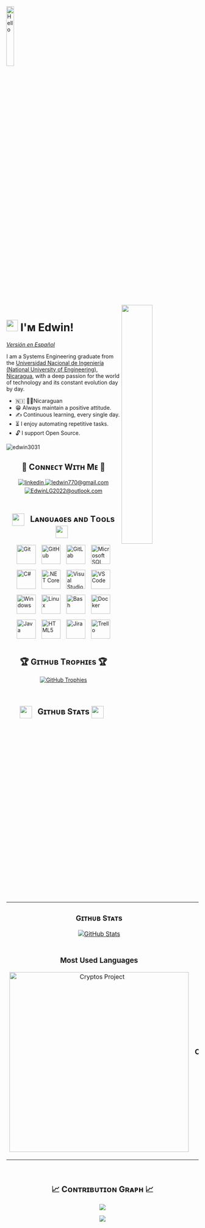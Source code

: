 <!-- Hello-->
<img src="https://github.com/vimal-verma/vimal-verma/blob/f2b1d74633f5a29944c22c9ec8b2088f9fba9f1f/img/hello.gif" alt="Hello" width="20%">

<!--Programming gif-->
<div>
  <img align="right" width="40%" src="https://media0.giphy.com/media/v1.Y2lkPTc5MGI3NjExZzV4Z214eDRob2locHE5aG8zaGRnazJxcnUzbXVidzczMTQ0NGRmeiZlcD12MV9pbnRlcm5hbF9naWZfYnlfaWQmY3Q9Zw/qgQUggAC3Pfv687qPC/giphy.gif">
</div>

<!--Header Name-->
# <img src="https://emojis.slackmojis.com/emojis/images/1531849430/4246/blob-sunglasses.gif?1531849430" width="30"/> I'ᴍ Edwin! 
[*Versión en Español*](README_Spanish.md)
<br /> 

<!--Start Intro-->               
<p align="left">I am a Systems Engineering graduate from the <a href="https://www.uni.edu.ni/#/">Universidad Nacional de Ingeniería (National University of Engineering), Nicaragua</a>,
with a deep passion for the world of technology and its constant evolution day by day. </p>

- 🇳🇮 🌊🌋Nicaraguan
- 😁 Always maintain a positive attitude.
- ✍ Continuous learning, every single day.
- ⏳ I enjoy automating repetitive tasks.
- 🔓 I support Open Source.
<!-- 💻 Visit my [Portfolio](https://edwin3031.github.io) for more details about me.-->
<!--End Intro-->

<!--Profile Count Badge-->
<p align="left">
  <img src="https://komarev.com/ghpvc/?username=edwin3031&label=Profile%20views&color=770677&style=for-the-badge&logo=star" alt="edwin3031" style="padding-right:20px;" />
</p>

<!--Contact Section--> 

<h2 align="center">🤝 Cᴏɴɴᴇᴄᴛ Wɪᴛʜ Mᴇ 🤝 </h2>
<div align="center">
 <a href="https://www.linkedin.com/in/edwin-l%C3%B3pez-705a4436a?lipi=urn%3Ali%3Apage%3Ad_flagship3_profile_view_base_contact_details%3ByQdz0MoUSdec3vp6R93ANA%3D%3D" target="_blank">
<img src=https://img.shields.io/badge/linkedin-%231E77B5.svg?&style=for-the-badge&logo=linkedin&logoColor=white alt=linkedin style="margin-bottom: 5px;" />
</a>
  
<a href="mailto:ledwin770@gmail.com" target="_blank">
<img src="https://img.shields.io/badge/Gmail-D14836?style=for-the-badge&logo=gmail&logoColor=white" alt=ledwin770@gmail.com mail style="margin-bottom: 5px;" />
</a>

<a href="mailto:EdwinLG2022@outlook.com" target="_blank">
<img src="https://img.shields.io/badge/Microsoft_Outlook-0078D4?style=for-the-badge&logo=microsoft-outlook&logoColor=white" alt=EdwinLG2022@outlook.com mail style="margin-bottom: 5px;" />
</a>

</div>
<br />
<!--Languages and Tools Section-->    
<h2 align="center">
    <img src="https://media2.giphy.com/media/QssGEmpkyEOhBCb7e1/giphy.gif?cid=ecf05e47a0n3gi1bfqntqmob8g9aid1oyj2wr3ds3mg700bl&rid=giphy.gif" width="32px" style="vertical-align: middle; margin-right: 10px;">
    Lᴀɴɢᴜᴀɢᴇs ᴀɴᴅ Tᴏᴏʟs
    <img src="https://media2.giphy.com/media/QssGEmpkyEOhBCb7e1/giphy.gif?cid=ecf05e47a0n3gi1bfqntqmob8g9aid1oyj2wr3ds3mg700bl&rid=giphy.gif" width="32px" style="vertical-align: middle; margin-right: 10px;">
</h2>

<div style="display: flex; justify-content: center; align-items: center; gap: 15px; flex-wrap: wrap;">
    <img style="width: 50px; height: auto;" src="https://cdn.jsdelivr.net/gh/devicons/devicon@latest/icons/git/git-original-wordmark.svg" alt="Git" />
    <img style="width: 50px; height: auto;" src="https://cdn.jsdelivr.net/gh/devicons/devicon@latest/icons/github/github-original-wordmark.svg" alt="GitHub" />
    <img style="width: 50px; height: auto;" src="https://cdn.jsdelivr.net/gh/devicons/devicon@latest/icons/gitlab/gitlab-original-wordmark.svg" alt="GitLab" />
    <img style="width: 50px; height: auto;" src="https://cdn.jsdelivr.net/gh/devicons/devicon@latest/icons/microsoftsqlserver/microsoftsqlserver-original-wordmark.svg" alt="Microsoft SQL Server" />
    <img style="width: 50px; height: auto;" src="https://cdn.jsdelivr.net/gh/devicons/devicon@latest/icons/csharp/csharp-original.svg" alt="C#" />
    <img style="width: 50px; height: auto;" src="https://cdn.jsdelivr.net/gh/devicons/devicon@latest/icons/dotnetcore/dotnetcore-original.svg" alt=".NET Core" />
    <img style="width: 50px; height: auto;" src="https://cdn.jsdelivr.net/gh/devicons/devicon@latest/icons/visualstudio/visualstudio-plain.svg" alt="Visual Studio" />
    <img style="width: 50px; height: auto;" src="https://cdn.jsdelivr.net/gh/devicons/devicon@latest/icons/vscode/vscode-original.svg" alt="VS Code" />
    <img style="width: 50px; height: auto;" src="https://cdn.jsdelivr.net/gh/devicons/devicon@latest/icons/windows11/windows11-original.svg" alt="Windows" />
    <img style="width: 50px; height: auto;" src="https://cdn.jsdelivr.net/gh/devicons/devicon@latest/icons/linux/linux-original.svg" alt="Linux" />
    <img style="width: 50px; height: auto;" src="https://cdn.jsdelivr.net/gh/devicons/devicon@latest/icons/bash/bash-original.svg" alt="Bash" />
    <img style="width: 50px; height: auto;" src="https://cdn.jsdelivr.net/gh/devicons/devicon@latest/icons/docker/docker-original-wordmark.svg" alt="Docker" />
    <img style="width: 50px; height: auto;" src="https://cdn.jsdelivr.net/gh/devicons/devicon@latest/icons/java/java-original.svg" alt="Java" />
    <img style="width: 50px; height: auto;" src="https://cdn.jsdelivr.net/gh/devicons/devicon@latest/icons/html5/html5-original-wordmark.svg" alt="HTML5" />
    <img style="width: 50px; height: auto;" src="https://cdn.jsdelivr.net/gh/devicons/devicon@latest/icons/jira/jira-original-wordmark.svg" alt="Jira" />
    <img style="width: 50px; height: auto;" src="https://cdn.jsdelivr.net/gh/devicons/devicon@latest/icons/trello/trello-original.svg" alt="Trello" />
</div>

<br />

<!--Trophies Section-->   
<h2 align="center">🏆 Gɪᴛʜᴜʙ Tʀᴏᴘʜɪᴇs 🏆</h2>
<p align="center">
  <a href="https://github.com/edwin3031/github-profile-trophy">
    <img src="https://github-profile-trophy.vercel.app/?username=edwin3031&theme=onestar&row=2&column=6&margin-w=20&margin-h=20" alt="GitHub Trophies">
  </a>
</p>

<br />

<!--Github stats Table--> 
<h2 align="center">
    <img src="https://media.giphy.com/media/iY8CRBdQXODJSCERIr/giphy.gif" width="32px" style="vertical-align: middle; margin-right: 10px;">
    Gɪᴛʜᴜʙ Sᴛᴀᴛs
    <img src="https://media.giphy.com/media/iY8CRBdQXODJSCERIr/giphy.gif" width="32px" style="vertical-align: middle; margin-right: 10px;">
</h2>

<table width="100%">
  <tr>
    <td width="50%">
      <h3 align="center"><strong>Gɪᴛʜᴜʙ Sᴛᴀᴛs</strong></h3>
      <p align="center">
        <a href="https://github.com/edwin3031">
          <img align="center" src="https://github-readme-stats.vercel.app/api?username=edwin3031&count_private=true&show_icons=true&theme=highcontrast" alt="GitHub Stats" />
        </a>
      </p>
    </td>
    <td width="50%">
      <h3 align="center"><strong>Sᴛʀᴇᴀᴋ Sᴛᴀᴛs</strong></h3>
      <p align="center">
        <a href="https://github.com/edwin3031">
          <img align="center" src="https://streak-stats.demolab.com?user=edwin3031&theme=highcontrast" alt="Streak Stats" />
        </a>
      </p>
    </td>
  </tr>
  <tr>
    <td width="50%">
      <h3 align="center"><strong>Most Used Languages</strong></h3>
      <p align="center">
        <a href="https://github.com/Kiran1689/cryptos">
          <img align="center" width="470" src="https://github-readme-stats.vercel.app/api/top-langs/?username=edwin3031&theme=highcontrast&show_icons=true&hide_border=true&layout=compact" alt="Cryptos Project" />
        </a>
      </p>
    </td>
    <td width="50%">
      <h3 align="center"><strong>Tᴏᴘ Cᴏɴᴛʀɪʙᴜᴛɪᴏɴs</strong></h3>
      <p align="center">
        <a href="https://github.com/edwin3031">
          <img align="center" src="https://github-contributor-stats.vercel.app/api?username=edwin3031&limit=3&theme=highcontrast&show_owner=true&combine_all_yearly_contributions=true" alt="Top Repo" />
        </a>
      </p>
    </td>
  </tr>
</table>
<br />

<!--Contribution Graph-->
<h2 align="center">📈 Cᴏɴᴛʀɪʙᴜᴛɪᴏɴ Gʀᴀᴘʜ 📈</h2>
<div align="center">
    <img src="https://github-readme-activity-graph.vercel.app/graph?username=edwin3031&bg_color=000000&color=79d3c3&line=ffffff&point=00ff00&area=true&hide_border=false" border-radius="15">
</div>

<!--Footer--> 
<p align="center">
  <img src="https://capsule-render.vercel.app/api?type=waving&color=gradient&height=65&section=footer"/>
</p>

